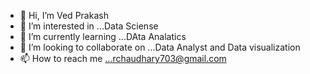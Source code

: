 - 👋 Hi, I’m Ved Prakash
- 👀 I’m interested in ...Data Sciense
- 🌱 I’m currently learning ...DAta Analatics
- 💞️ I’m looking to collaborate on ...Data Analyst and Data visualization
- 📫 How to reach me ...rchaudhary703@gmail.com

<!---
ved1997/ved1997 is a ✨ special ✨ repository because its `README.md` (this file) appears on your GitHub profile.
You can click the Preview link to take a look at your changes.
--->
